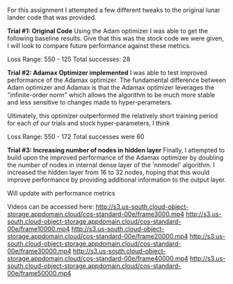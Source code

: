 For this assignment I attempted a few different tweaks to the original lunar lander code that was provided.

**Trial #1: Original Code**
Using the Adam optimizer I was able to get the following baseline results. Give that this was the stock code we were given, I will look to compare future performance against these metrics.

Loss Range: 550 - 125
Total successes: 28

**Trial #2: Adamax Optimizer implemented**
I was able to test improved performance of the Adamax optimizer. The fundamental difference between Adam optimizer and Adamax is that the Adamax optimizer leverages the "infinite-order norm" which allows the algorithm to be much more stable and less sensitive to changes made to hyper-perameters.

Ultimately, this optimizer outperformed the relatively short training period for each of our trials and stock hyper-parameters, I think 

Loss Range: 550 - 172
Total successes were 60

**Trial #3: Increasing number of nodes in hidden layer**
Finally, I attempted to build upon the improved performance of the Adamax optimizer by doubling the number of nodes in internal dense layer of the 'nnmodel' algorithm. I increased the hidden layer from 16 to 32 nodes, hoping that this would improve performance by providing additional information to the output layer.

Will update with performance metrics


Videos can be accessed here:
http://s3.us-south.cloud-object-storage.appdomain.cloud/cos-standard-00e/frame3000.mp4
http://s3.us-south.cloud-object-storage.appdomain.cloud/cos-standard-00e/frame10000.mp4
http://s3.us-south.cloud-object-storage.appdomain.cloud/cos-standard-00e/frame20000.mp4
http://s3.us-south.cloud-object-storage.appdomain.cloud/cos-standard-00e/frame30000.mp4
http://s3.us-south.cloud-object-storage.appdomain.cloud/cos-standard-00e/frame40000.mp4
http://s3.us-south.cloud-object-storage.appdomain.cloud/cos-standard-00e/frame50000.mp4
